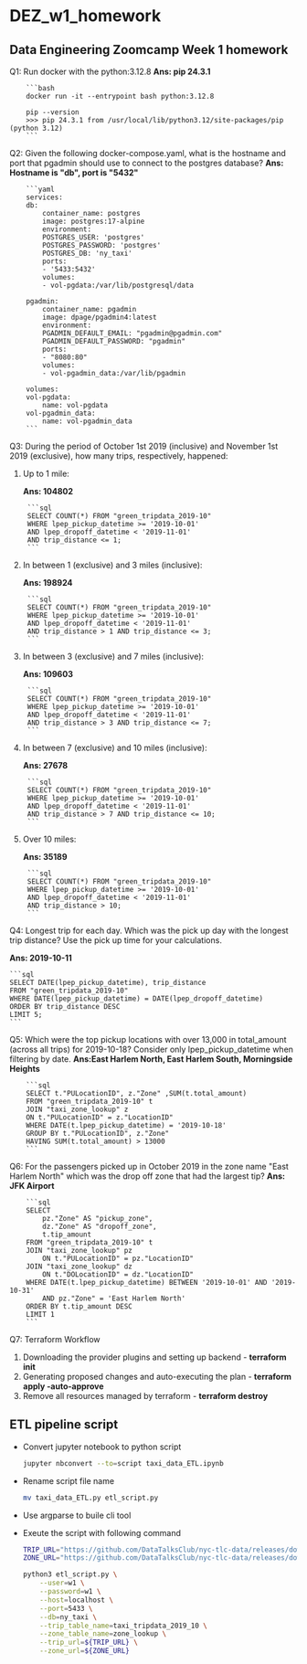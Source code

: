 # DEZ_w1_homework

## Data Engineering Zoomcamp Week 1 homework

Q1: Run docker with the python:3.12.8
    **Ans: pip 24.3.1**

        ```bash
        docker run -it --entrypoint bash python:3.12.8

        pip --version
        >>> pip 24.3.1 from /usr/local/lib/python3.12/site-packages/pip (python 3.12)
        ```

Q2: Given the following docker-compose.yaml, what is the hostname and port that pgadmin should use to connect to the postgres database?
    **Ans: Hostname is "db", port is "5432"**

        ```yaml
        services:
        db:
            container_name: postgres
            image: postgres:17-alpine
            environment:
            POSTGRES_USER: 'postgres'
            POSTGRES_PASSWORD: 'postgres'
            POSTGRES_DB: 'ny_taxi'
            ports:
            - '5433:5432'
            volumes:
            - vol-pgdata:/var/lib/postgresql/data

        pgadmin:
            container_name: pgadmin
            image: dpage/pgadmin4:latest
            environment:
            PGADMIN_DEFAULT_EMAIL: "pgadmin@pgadmin.com"
            PGADMIN_DEFAULT_PASSWORD: "pgadmin"
            ports:
            - "8080:80"
            volumes:
            - vol-pgadmin_data:/var/lib/pgadmin  

        volumes:
        vol-pgdata:
            name: vol-pgdata
        vol-pgadmin_data:
            name: vol-pgadmin_data
        ```

Q3: During the period of October 1st 2019 (inclusive) and November 1st 2019 (exclusive), how many trips, respectively, happened:

1. Up to 1 mile:

    **Ans: 104802**

        ```sql
        SELECT COUNT(*) FROM "green_tripdata_2019-10"
        WHERE lpep_pickup_datetime >= '2019-10-01'
        AND lpep_dropoff_datetime < '2019-11-01'
        AND trip_distance <= 1;
        ```

2. In between 1 (exclusive) and 3 miles (inclusive):

    **Ans: 198924**

        ```sql
        SELECT COUNT(*) FROM "green_tripdata_2019-10"
        WHERE lpep_pickup_datetime >= '2019-10-01'
        AND lpep_dropoff_datetime < '2019-11-01'
        AND trip_distance > 1 AND trip_distance <= 3;
        ```

3. In between 3 (exclusive) and 7 miles (inclusive):

    **Ans: 109603**

        ```sql
        SELECT COUNT(*) FROM "green_tripdata_2019-10"
        WHERE lpep_pickup_datetime >= '2019-10-01'
        AND lpep_dropoff_datetime < '2019-11-01'
        AND trip_distance > 3 AND trip_distance <= 7;
        ```

4. In between 7 (exclusive) and 10 miles (inclusive):

    **Ans: 27678**

        ```sql
        SELECT COUNT(*) FROM "green_tripdata_2019-10"
        WHERE lpep_pickup_datetime >= '2019-10-01'
        AND lpep_dropoff_datetime < '2019-11-01'
        AND trip_distance > 7 AND trip_distance <= 10;
        ```

5. Over 10 miles:

    **Ans: 35189**

        ```sql
        SELECT COUNT(*) FROM "green_tripdata_2019-10"
        WHERE lpep_pickup_datetime >= '2019-10-01'
        AND lpep_dropoff_datetime < '2019-11-01'
        AND trip_distance > 10;
        ```

Q4: Longest trip for each day. Which was the pick up day with the longest trip distance? Use the pick up time for your calculations.

**Ans: 2019-10-11**

    ```sql
    SELECT DATE(lpep_pickup_datetime), trip_distance
    FROM "green_tripdata_2019-10"
    WHERE DATE(lpep_pickup_datetime) = DATE(lpep_dropoff_datetime)
    ORDER BY trip_distance DESC
    LIMIT 5;
    ```

Q5: Which were the top pickup locations with over 13,000 in total_amount (across all trips) for 2019-10-18?
Consider only lpep_pickup_datetime when filtering by date.
    **Ans:East Harlem North, East Harlem South, Morningside Heights**

        ```sql
        SELECT t."PULocationID", z."Zone" ,SUM(t.total_amount)
        FROM "green_tripdata_2019-10" t
        JOIN "taxi_zone_lookup" z
        ON t."PULocationID" = z."LocationID"
        WHERE DATE(t.lpep_pickup_datetime) = '2019-10-18'
        GROUP BY t."PULocationID", z."Zone"
        HAVING SUM(t.total_amount) > 13000
        ```
Q6: For the passengers picked up in October 2019 in the zone name "East Harlem North" which was the drop off zone that had the largest tip?
    **Ans: JFK Airport**

        ```sql
        SELECT
            pz."Zone" AS "pickup_zone",
            dz."Zone" AS "dropoff_zone",
            t.tip_amount
        FROM "green_tripdata_2019-10" t
        JOIN "taxi_zone_lookup" pz
            ON t."PULocationID" = pz."LocationID"
        JOIN "taxi_zone_lookup" dz
            ON t."DOLocationID" = dz."LocationID"
        WHERE DATE(t.lpep_pickup_datetime) BETWEEN '2019-10-01' AND '2019-10-31'
            AND pz."Zone" = 'East Harlem North'
        ORDER BY t.tip_amount DESC
        LIMIT 1
        ```

Q7: Terraform Workflow

1. Downloading the provider plugins and setting up backend - **terraform init**
2. Generating proposed changes and auto-executing the plan - **terraform apply -auto-approve**
3. Remove all resources managed by terraform - **terraform destroy**

## ETL pipeline script

- Convert jupyter notebook to python script

    ```bash
    jupyter nbconvert --to=script taxi_data_ETL.ipynb
    ```
- Rename script file name

    ```bash
    mv taxi_data_ETL.py etl_script.py
    ```

- Use argparse to buile cli tool

- Exeute the script with following command

    ```bash
    TRIP_URL="https://github.com/DataTalksClub/nyc-tlc-data/releases/download/green/green_tripdata_2019-10.csv.gz"
    ZONE_URL="https://github.com/DataTalksClub/nyc-tlc-data/releases/download/misc/taxi_zone_lookup.csv"

    python3 etl_script.py \
        --user=w1 \
        --password=w1 \
        --host=localhost \
        --port=5433 \
        --db=ny_taxi \
        --trip_table_name=taxi_tripdata_2019_10 \
        --zone_table_name=zone_lookup \
        --trip_url=${TRIP_URL} \
        --zone_url=${ZONE_URL}
    ```